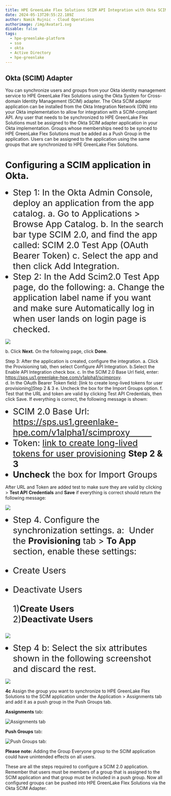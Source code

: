 ```yaml
---
title: HPE GreenLake Flex Solutions SCIM API Integration with Okta SCIM Adapter
date: 2024-05-13T20:55:22.189Z
author: Namik Rujnic - Cloud Operations
authorimage: /img/Avatar1.svg
disable: false
tags:
  - hpe-greenlake-platform
  - sso
  - okta
  - Active Directory
  - hpe-greenlake
---
```

<style> li { font-size: 27px; line-height: 33px; max-width: none; } </style>

## Okta (SCIM) Adapter

You can synchronize users and groups from your Okta identity management service to HPE GreenLake Flex Solutions using the Okta System for Cross-domain Identity Management (SCIM) adapter. 
The Okta SCIM adapter application can be installed from the Okta Integration Network (OIN) into your Okta implementation to allow for integration with a SCIM-compliant API. Any user that needs to be synchronized to HPE GreenLake Flex Solutions must be assigned to the Okta SCIM adapter application in your Okta implementation. Groups whose memberships need to be synced to HPE GreenLake Flex Solutions must be added as a Push Group in the application. Users can be assigned to the application using the same groups that are synchronized to HPE GreenLake Flex Solutions.

# Configuring a SCIM application in Okta.
* Step 1: In the Okta Admin Console, deploy an application from the app catalog. 
a.    Go to Applications > Browse App Catalog.
b.    In the search bar type SCIM 2.0, and find the app called: SCIM 2.0 Test App (OAuth Bearer Token)
c.    Select the app and then click Add Integration.
* Step 2:  In the Add Scim2.0 Test App page, do the following:
a.    Change the application label name if you want and make sure Automatically log in when user lands on login page is checked.

![](/img/scimgeneral.png)

b.    Click **Next.** On the following page, click **Done**.

Step 3: After the application is created, configure the integration.
a. Click the Provisioning tab, then select Configure API Integration. 
b.Select the Enable API Integration check box.
c. In the SCIM 2.0 Base Url field, enter: https://sps.us1.greenlake-hpe.com/v1alpha1/scimproxy.       
d. In the OAuth Bearer Token field: [link to create long-lived tokens for user provisioning]Step 2 & 3
e. Uncheck the box for the Import Groups option.
f. Test that the URL and token are valid by clicking Test API Credentials, then click Save. If everything is correct, the following message is shown:
* SCIM 2.0 Base Url: https://sps.us1.greenlake-hpe.com/v1alpha1/scimproxy         
* Token: [link to create long-lived tokens for user provisioning](https://developer.hpe.com/blog/configuring-azure-ad-with-long-term-token-for-scim-provisiong/) **Step 2 & 3**
* **Uncheck** the box for Import Groups

After URL and Token are added test to make sure they are valid by clicking > **Test API** **Credentials** and **Save** if everything is correct should return the following message:

![](/img/scimtest.png)

* Step 4. Configure the synchronization settings. 
a:  Under the **Provisioning** tab > **To App** section, enable these settings:

- Create Users
- Deactivate Users


  1)**Create Users**                   2)**Deactivate Users**

![](/img/scim2app.png)

* Step 4 b: Select the six attributes shown in the following screenshot and discard the rest.

![](/img/attributes.png)

**4c** Assign the group you want to synchronize to HPE GreenLake Flex Solutions to the SCIM application under the Application > Assignments tab and add it as a push group in  the Push Groups tab.



**Assignments** tab:

![](/img/scim-group.png "Assignments tab")



**Push Groups** tab:

![](/img/scim-push.png "Push Groups tab:")

**Please note:**
Adding the Group Everyone group to the SCIM application could have unintended effects on all users. 

These are all the steps required to configure a SCIM 2.0 application.  Remember that users must be members of a group that is assigned to the SCIM application and that group must be included in a push group. 
Now all configured groups can be pushed into HPE GreenLake Flex Solutions via the Okta SCIM Adapter.
